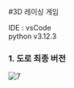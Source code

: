 #3D 레이싱 게임  

IDE : vsCode  
python v3.12.3  

### 1. 도로 최종 버전
![7](https://github.com/doomout/Python_Racer/assets/13861731/165127b3-9d53-4295-98ce-80491c884b79)